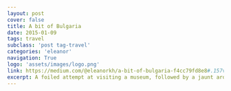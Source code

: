 ```yaml
---
layout: post
cover: false
title: A bit of Bulgaria
date: 2015-01-09
tags: travel
subclass: 'post tag-travel'
categories: 'eleanor'
navigation: True
logo: 'assets/images/logo.png'
link: https://medium.com/@eleanorkh/a-bit-of-bulgaria-f4cc79fd8e8#.157v8nz99
excerpt: A foiled attempt at visiting a museum, followed by a jaunt around the countryside
---
```

